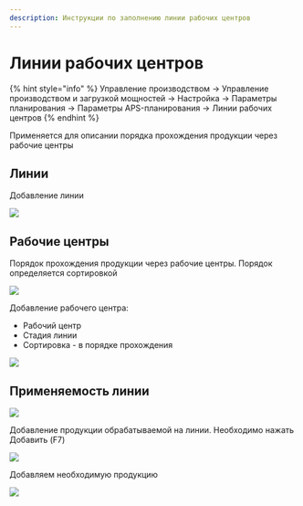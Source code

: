 ```yaml
---
description: Инструкции по заполнению линии рабочих центров
---
```


# Линии рабочих центров

{% hint style="info" %}
Управление производством → Управление производством и загрузкой мощностей → Настройка → Параметры планирования → Параметры APS-планирования → Линии рабочих центров
{% endhint %}

Применяется для описании порядка прохождения продукции через рабочие центры

## Линии

Добавление линии

![](<../../.gitbook/assets/image (1003).png>)

## Рабочие центры

Порядок прохождения продукции через рабочие центры. Порядок определяется сортировкой

![](<../../.gitbook/assets/0 (101).png>)

Добавление рабочего центра:

* Рабочий центр
* Стадия линии
* Сортировка - в порядке прохождения

![](<../../.gitbook/assets/image (592).png>)

## Применяемость линии

![](<../../.gitbook/assets/1 (96).png>)

Добавление продукции обрабатываемой на линии. Необходимо нажать Добавить (F7)

![](<../../.gitbook/assets/2 (93).png>)

Добавляем необходимую продукцию

![](<../../.gitbook/assets/3 (80).png>)
